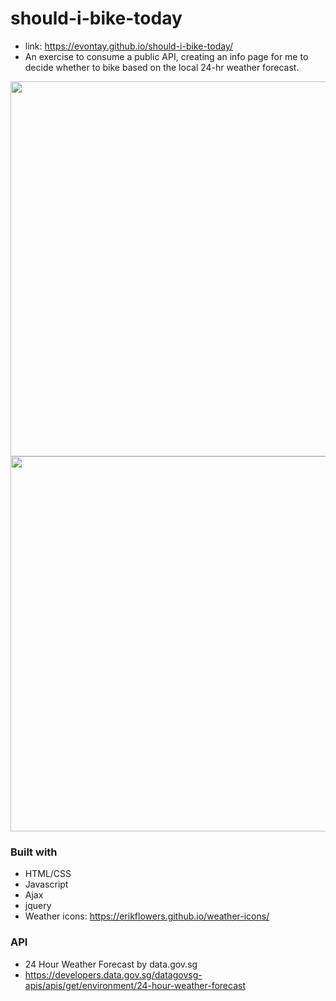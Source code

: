 # should-i-bike-today
- link: https://evontay.github.io/should-i-bike-today/
- An exercise to consume a public API, creating an info page for me to decide whether to bike based on the local 24-hr weather forecast.

<img style="width: 600px;" src="https://c5.staticflickr.com/8/7477/28888043580_be3e2fbd12_b.jpg"/>
<img style="width: 600px;" src="https://c5.staticflickr.com/9/8440/29142041196_6657b713df_b.jpg"/>

### Built with
- HTML/CSS
- Javascript
- Ajax
- jquery
- Weather icons: https://erikflowers.github.io/weather-icons/

### API
- 24 Hour Weather Forecast by data.gov.sg
-  https://developers.data.gov.sg/datagovsg-apis/apis/get/environment/24-hour-weather-forecast
